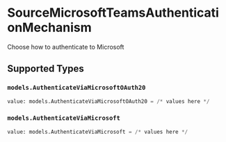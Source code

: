# SourceMicrosoftTeamsAuthenticationMechanism

Choose how to authenticate to Microsoft


## Supported Types

### `models.AuthenticateViaMicrosoftOAuth20`

```python
value: models.AuthenticateViaMicrosoftOAuth20 = /* values here */
```

### `models.AuthenticateViaMicrosoft`

```python
value: models.AuthenticateViaMicrosoft = /* values here */
```

